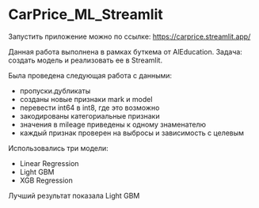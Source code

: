# CarPrice_ML_Streamlit

Запустить приложение можно по ссылке:
https://carprice.streamlit.app/

Данная работа выполнена в рамках буткема от AlEducation.
Задача: создать модель и реализовать ее в Streamlit.

Была проведена следующая работа с данными:
- пропуски.дубликаты
- созданы новые признаки mark и model
- перевести int64 в int8, где это возможно
- закодированы категориальные признаки
- значения в mileage приведены к одному знаменателю
- каждый признак проверен на выбросы и зависимость с целевым

Использовались три модели:
- Linear Regression
- Light GBM
- XGB Regression

Лучший результат показала Light GBM
